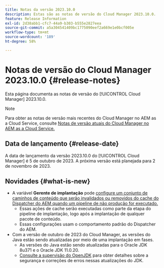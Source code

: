 ```yaml
---
title: Notas da versão 2023.10.0
description: Estas são as notas de versão do Cloud Manager 2023.10.0.
feature: Release Information
exl-id: 2d38abb1-cfc7-44a9-b303-b555e2827eea
source-git-commit: a5a304541409bc1775090eef2a669e1e0bcf005e
workflow-type: tm+mt
source-wordcount: '189'
ht-degree: 58%

---
```



# Notas de versão do Cloud Manager 2023.10.0 {#release-notes}

Esta página documenta as notas de versão do [!UICONTROL Cloud Manager] 2023.10.0.

>[!NOTE]
>
>Para obter as notas de versão mais recentes do Cloud Manager no AEM as a Cloud Service, consulte [Notas de versão atuais do Cloud Manager no AEM as a Cloud Service.](https://experienceleague.adobe.com/docs/experience-manager-cloud-service/content/implementing/using-cloud-manager/release-notes-cloud-manager/release-notes-cm-current.html?lang=pt-BR)

## Data de lançamento {#release-date}

A data de lançamento da versão 2023.10.0 do [!UICONTROL Cloud Manager] é 5 de outubro de 2023. A próxima versão está planejada para 2 de novembro de 2023.

## Novidades {#what-is-new}

* A variável **Gerente de implantação** pode [configure um conjunto de caminhos de conteúdo que serão invalidados ou removidos do cache do Dispatcher do AEM quando um pipeline de não produção for executado.](/help/using/non-production-pipelines.md)
   * Essas ações de cache serão executadas como parte da etapa do pipeline de implantação, logo após a implantação de qualquer pacote de conteúdo.
   * Essas configurações usam o comportamento padrão do Dispatcher do AEM.
* Com a versão de outubro de 2023 do Cloud Manager, as versões do Java estão sendo atualizadas por meio de uma implantação em fases.
   * As versões do Java estão sendo atualizadas para o Oracle JDK 8u371 e o Oracle JDK 11.0.20.
   * [Consulte a supervisão do OpenJDK](https://openjdk.org/groups/vulnerability/advisories/) para obter detalhes sobre a segurança e correções de erros nessas atualizações do JDK.
